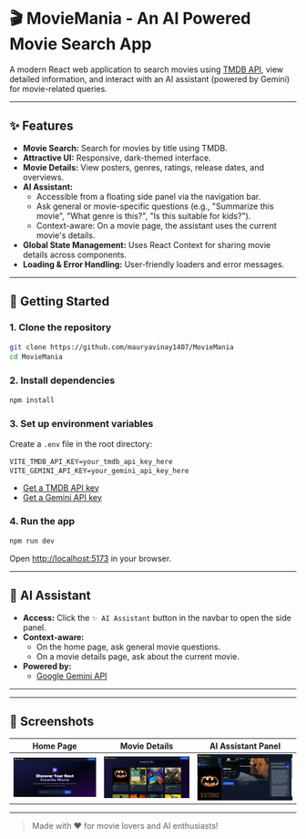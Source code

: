 # 🎬 MovieMania - An AI Powered Movie Search App

A modern React web application to search movies using [TMDB API](https://www.themoviedb.org/documentation/api), view detailed information, and interact with an AI assistant (powered by Gemini) for movie-related queries.

---

## ✨ Features

- **Movie Search:** Search for movies by title using TMDB.
- **Attractive UI:** Responsive, dark-themed interface.
- **Movie Details:** View posters, genres, ratings, release dates, and overviews.
- **AI Assistant:**  
  - Accessible from a floating side panel via the navigation bar.  
  - Ask general or movie-specific questions (e.g., "Summarize this movie", "What genre is this?", "Is this suitable for kids?").
  - Context-aware: On a movie page, the assistant uses the current movie's details.
- **Global State Management:** Uses React Context for sharing movie details across components.
- **Loading & Error Handling:** User-friendly loaders and error messages.

---

## 🚀 Getting Started

### 1. **Clone the repository**

```bash
git clone https://github.com/mauryavinay1407/MovieMania
cd MovieMania
```

### 2. **Install dependencies**

```bash
npm install
```

### 3. **Set up environment variables**

Create a `.env` file in the root directory:

```
VITE_TMDB_API_KEY=your_tmdb_api_key_here
VITE_GEMINI_API_KEY=your_gemini_api_key_here
```

- [Get a TMDB API key](https://www.themoviedb.org/settings/api)
- [Get a Gemini API key](https://aistudio.google.com/app/apikey) 

### 4. **Run the app**

```bash
npm run dev
```

Open [http://localhost:5173](http://localhost:5173) in your browser.

---

## 🤖 AI Assistant

- **Access:** Click the `✨ AI Assistant` button in the navbar to open the side panel.
- **Context-aware:**  
  - On the home page, ask general movie questions.
  - On a movie details page, ask about the current movie.
- **Powered by:**  
  - [Google Gemini API](https://aistudio.google.com/app/apikey)

---

---

## 📸 Screenshots

| Home Page | Movie Details | AI Assistant Panel |
|-----------|---------------|-------------------|
| ![Home](screenshots/home.png) | ![Details](screenshots/details.png) | ![AI Panel](screenshots/ai-panel.png) |

---


> Made with ❤️ for movie lovers and AI enthusiasts!
